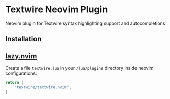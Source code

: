 # Textwire Neovim Plugin
Neovim plugin for Textwire syntax highlighting support and autocompletions

## Installation

## [lazy.nvim](https://github.com/folke/lazy.nvim)
Create a file `textwire.lua` in your `/lua/plugins` directory inside neovim configurations:

```lua
return {
    "textwire/textwire.nvim",
}
```
